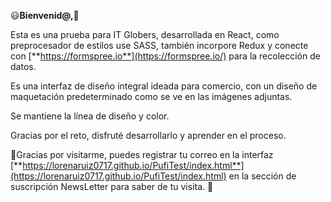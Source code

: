 :smiley:**Bienvenid@,**:purple_heart:

Esta es una prueba para IT Globers, desarrollada en React, como preprocesador de estilos use SASS, también  incorpore Redux y conecte con [**https://formspree.io**](https://formspree.io/) para la recolección de datos.

Es una interfaz de diseño integral ideada para comercio, con un diseño de maquetación predeterminado como se ve en las imágenes adjuntas.

Se mantiene la línea de diseño y color.

Gracias por el reto, disfruté desarrollarlo y aprender en el proceso.

:hugs:Gracias por visitarme, puedes registrar tu correo en la interfaz [**https://lorenaruiz0717.github.io/PufiTest/index.html**](https://lorenaruiz0717.github.io/PufiTest/index.html) en la sección de suscripción NewsLetter para saber de tu visita.  :speech_balloon:
